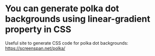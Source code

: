 # You can generate polka dot backgrounds using linear-gradient property in CSS

Useful site to generate CSS code for polka dot backgrounds: https://screenspan.net/polka/
